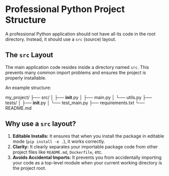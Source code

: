 # Professional Python Project Structure

A professional Python application should not have all its code in the root directory. Instead, it should use a `src` (source) layout.

## The `src` Layout

The main application code resides inside a directory named `src`. This prevents many common import problems and ensures the project is properly installable.

An example structure:

my_project/
├── src/
│   ├── __init__.py
│   ├── main.py
│   └── utils.py
├── tests/
│   ├── __init__.py
│   └── test_main.py
├── requirements.txt
└── README.md

## Why use a `src` layout?

1.  **Editable Installs:** It ensures that when you install the package in editable mode (`pip install -e .`), it works correctly.
2.  **Clarity:** It clearly separates your importable package code from other project files like `README.md`, `Dockerfile`, etc.
3.  **Avoids Accidental Imports:** It prevents you from accidentally importing your code as a top-level module when your current working directory is the project root.